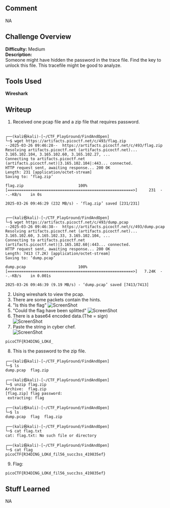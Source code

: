## Comment  
NA

## Challenge Overview  
**Difficulty:** Medium  
**Description:**  
Someone might have hidden the password in the trace file. 
Find the key to unlock this file. 
This tracefile might be good to analyze.
## Tools Used  
**Wireshark**

## Writeup  
1. Received one pcap file and a zip file that requires password.
```
                                                                                                                                
┌──(kali㉿kali)-[~/CTF_PlayGround/FindAndOpen]
└─$ wget https://artifacts.picoctf.net/c/493/flag.zip
--2025-03-26 09:46:28--  https://artifacts.picoctf.net/c/493/flag.zip
Resolving artifacts.picoctf.net (artifacts.picoctf.net)... 3.165.102.104, 3.165.102.60, 3.165.102.27, ...
Connecting to artifacts.picoctf.net (artifacts.picoctf.net)|3.165.102.104|:443... connected.
HTTP request sent, awaiting response... 200 OK
Length: 231 [application/octet-stream]
Saving to: ‘flag.zip’

flag.zip                        100%[=======================================================>]     231  --.-KB/s    in 0s      

2025-03-26 09:46:29 (232 MB/s) - ‘flag.zip’ saved [231/231]

                                                                                                                                
┌──(kali㉿kali)-[~/CTF_PlayGround/FindAndOpen]
└─$ wget https://artifacts.picoctf.net/c/493/dump.pcap
--2025-03-26 09:46:38--  https://artifacts.picoctf.net/c/493/dump.pcap
Resolving artifacts.picoctf.net (artifacts.picoctf.net)... 3.165.102.60, 3.165.102.33, 3.165.102.104, ...
Connecting to artifacts.picoctf.net (artifacts.picoctf.net)|3.165.102.60|:443... connected.
HTTP request sent, awaiting response... 200 OK
Length: 7413 (7.2K) [application/octet-stream]
Saving to: ‘dump.pcap’

dump.pcap                       100%[=======================================================>]   7.24K  --.-KB/s    in 0.001s  

2025-03-26 09:46:39 (9.19 MB/s) - ‘dump.pcap’ saved [7413/7413]
```
2. Using wireshark to view the pcap.
3. There are some packets contain the hints.
4. "Is this the flag"
![ScreenShot](https://imgur.com/88qi3Lz.png)
5. "Could the flag have been splitted"
![ScreenShot](https://imgur.com/FPks7vR.png)  
6. There is a base64 encoded data.(The = sign)  
![ScreenShot](https://imgur.com/iOoMHj1.png)
7. Paste the string in cyber chef.  
![ScreenShot](https://imgur.com/ErlFgNe.png)
```
picoCTF{R34DING_LOKd_
```
8. This is the password to the zip file.
```
┌──(kali㉿kali)-[~/CTF_PlayGround/FindAndOpen]
└─$ ls
dump.pcap  flag.zip
                                                     
┌──(kali㉿kali)-[~/CTF_PlayGround/FindAndOpen]
└─$ unzip flag.zip
Archive:  flag.zip
[flag.zip] flag password: 
 extracting: flag                    
                                                     
┌──(kali㉿kali)-[~/CTF_PlayGround/FindAndOpen]
└─$ ls
dump.pcap  flag  flag.zip
                                                     
┌──(kali㉿kali)-[~/CTF_PlayGround/FindAndOpen]
└─$ cat flag.txt                        
cat: flag.txt: No such file or directory
                                                     
┌──(kali㉿kali)-[~/CTF_PlayGround/FindAndOpen]
└─$ cat flag    
picoCTF{R34DING_LOKd_fil56_succ3ss_419835ef}
```
9. Flag:
```
picoCTF{R34DING_LOKd_fil56_succ3ss_419835ef}
```

## Stuff Learned  
NA



